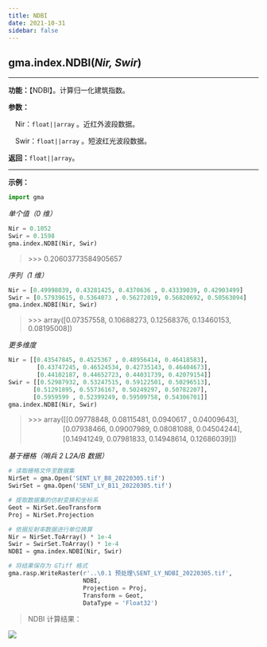 ```yaml
---
title: NDBI
date: 2021-10-31
sidebar: false
---
```


## gma.index.**NDBI**(*Nir, Swir*)

---

**功能：**【NDBI】。计算归一化建筑指数。

**参数：**

&emsp;Nir：`float||array` 。近红外波段数据。

&emsp;Swir：`float||array` 。短波红光波段数据。

**返回：**`float||array`。

---

**示例：**
```python
import gma
```
*单个值（0 维）*
```python
Nir = 0.1052
Swir = 0.1598
gma.index.NDBI(Nir, Swir)
```
> \>>> 0.20603773584905657

*序列（1 维）*

```python
Nir = [0.49998039, 0.43281425, 0.4370636 , 0.43339039, 0.42903499]
Swir = [0.57939615, 0.5364073 , 0.56272019, 0.56820692, 0.50563094]
gma.index.NDBI(Nir, Swir)
```
> \>>> array([0.07357558, 0.10688273, 0.12568376, 0.13460153, 0.08195008])

*更多维度*
```python
Nir = [[0.43547845, 0.4525367 , 0.48956414, 0.46418583],
        [0.43747245, 0.46524534, 0.42735143, 0.46404673],
        [0.44102187, 0.44652723, 0.44031739, 0.42079154]]
Swir = [[0.52987932, 0.53247515, 0.59122501, 0.50296513],
       [0.51291895, 0.55736167, 0.50249297, 0.50782207],
       [0.5959599 , 0.52399249, 0.59509758, 0.54306701]]
gma.index.NDBI(Nir, Swir)
```
> \>>> array([[0.09778848, 0.08115481, 0.0940617 , 0.04009643],<br>
> 　　　　　[0.07938466, 0.09007989, 0.08081088, 0.04504244],<br>
> 　　　　　[0.14941249, 0.07981833, 0.14948614, 0.12686039]])

*基于栅格（哨兵 2 L2A/B 数据）*
```python
# 读取栅格文件至数据集
NirSet = gma.Open('SENT_LY_B8_20220305.tif')
SwirSet = gma.Open('SENT_LY_B11_20220305.tif')

# 提取数据集的仿射变换和坐标系
Geot = NirSet.GeoTransform
Proj = NirSet.Projection

# 依据反射率数据进行单位换算
Nir = NirSet.ToArray() * 1e-4
Swir = SwirSet.ToArray() * 1e-4
NDBI = gma.index.NDBI(Nir, Swir)

# 将结果保存为 GTiff 格式
gma.rasp.WriteRaster(r'..\0.1 预处理\SENT_LY_NDBI_20220305.tif', 
                     NDBI, 
                     Projection = Proj, 
                     Transform = Geot,
                     DataType = 'Float32')
```
> NDBI 计算结果：

![](/index/NDBI.webp)